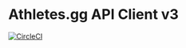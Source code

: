 # Athletes.gg API Client v3

[![CircleCI](https://circleci.com/gh/athletesgg/agg-api.svg?style=shield)](https://circleci.com/gh/athletesgg/agg-api)
